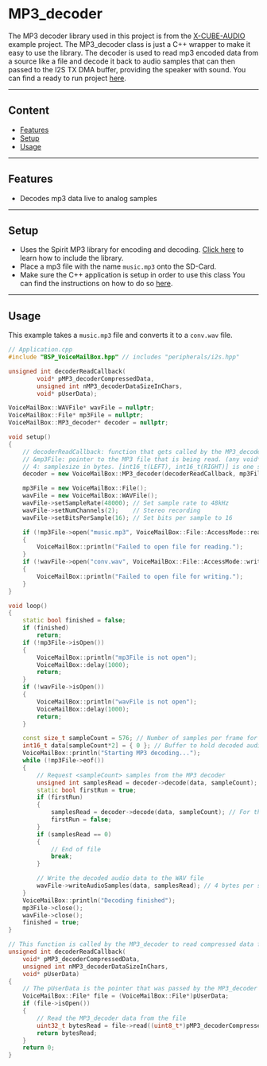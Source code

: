 # MP3_decoder
The MP3 decoder library used in this project is from the [X-CUBE-AUDIO](https://www.st.com/en/embedded-software/x-cube-audio.html) example project.
The MP3_decoder class is just a C++ wrapper to make it easy to use the library.
The decoder is used to read mp3 encoded data from a source like a file and decode it back to audio samples that can then passed to the I2S TX DMA buffer, providing the speaker with sound.
You can find a ready to run project [here](../../Demos/F469/F469_MultiExample/README.md).

---
## Content
- [Features](#features)
- [Setup](#setup)
- [Usage](#usage)

---
## Features
- Decodes mp3 data live to analog samples

---
## Setup
- Uses the Spirit MP3 library for encoding and decoding. [Click here](../../Demos/F469/F469_HelloAudio/README.md/#spiritdsp-mp3) to learn how to include the library.
- Place a mp3 file with the name `music.mp3` onto the SD-Card.
- Make sure the C++ application is setup in order to use this class
You can find the instructions on how to do so [here](CppFromC.md).


---
## Usage
This example takes a `music.mp3` file and converts it to a `conv.wav` file.
``` C++ 
// Application.cpp
#include "BSP_VoiceMailBox.hpp" // includes "peripherals/i2s.hpp"

unsigned int decoderReadCallback(
        void* pMP3_decoderCompressedData,
        unsigned int nMP3_decoderDataSizeInChars,
        void* pUserData);

VoiceMailBox::WAVFile* wavFile = nullptr;
VoiceMailBox::File* mp3File = nullptr;
VoiceMailBox::MP3_decoder* decoder = nullptr;

void setup()
{
    // decoderReadCallback: function that gets called by the MP3_decoder to read compressed data from the MP3 file.
    // &mp3File: pointer to the MP3 file that is being read. (any void* can be used here, but we use a pointer to the MP3 file for convenience)
    // 4: samplesize in bytes. [int16_t(LEFT), int16_t(RIGHT)] is one sample
    decoder = new VoiceMailBox::MP3_decoder(decoderReadCallback, mp3File, 4);

    mp3File = new VoiceMailBox::File();
    wavFile = new VoiceMailBox::WAVFile();
    wavFile->setSampleRate(48000); // Set sample rate to 48kHz
    wavFile->setNumChannels(2);    // Stereo recording
    wavFile->setBitsPerSample(16); // Set bits per sample to 16

    if (!mp3File->open("music.mp3", VoiceMailBox::File::AccessMode::read))
    {
        VoiceMailBox::println("Failed to open file for reading.");
    }
    if (!wavFile->open("conv.wav", VoiceMailBox::File::AccessMode::write))
    {
        VoiceMailBox::println("Failed to open file for writing.");
    }
}

void loop()
{
    static bool finished = false;
    if (finished)
        return;
    if (!mp3File->isOpen())
    {
        VoiceMailBox::println("mp3File is not open");
        VoiceMailBox::delay(1000);
        return;
    }
    if (!wavFile->isOpen())
    {
        VoiceMailBox::println("wavFile is not open");
        VoiceMailBox::delay(1000);
        return;
    }

    const size_t sampleCount = 576; // Number of samples per frame for MP3 (2 channels, 16 bits per sample)
    int16_t data[sampleCount*2] = { 0 }; // Buffer to hold decoded audio samples
    VoiceMailBox::println("Starting MP3 decoding...");
    while (!mp3File->eof())
    {
        // Request <sampleCount> samples from the MP3 decoder
        unsigned int samplesRead = decoder->decode(data, sampleCount);
        static bool firstRun = true;
        if (firstRun)
        {
            samplesRead = decoder->decode(data, sampleCount); // For the first run, the decoding must be done twice to prevent noise
            firstRun = false;
        }
        if (samplesRead == 0)
        {
            // End of file
            break;
        }

        // Write the decoded audio data to the WAV file
        wavFile->writeAudioSamples(data, samplesRead); // 4 bytes per sample (2 channels * 2 bytes per channel)
    }
    VoiceMailBox::println("Decoding finished");
    mp3File->close();
    wavFile->close();
    finished = true;
}

// This function is called by the MP3_decoder to read compressed data from the MP3 file.
unsigned int decoderReadCallback(
    void* pMP3_decoderCompressedData,
    unsigned int nMP3_decoderDataSizeInChars,
    void* pUserData)
{
    // The pUserData is the pointer that was passed by the MP3_decoder constructor, which is a pointer to the mp3File->
    VoiceMailBox::File* file = (VoiceMailBox::File*)pUserData;
    if (file->isOpen())
    {
        // Read the MP3_decoder data from the file
        uint32_t bytesRead = file->read((uint8_t*)pMP3_decoderCompressedData, nMP3_decoderDataSizeInChars);
        return bytesRead;
    }
    return 0;
}
```